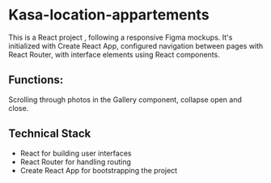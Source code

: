 # Kasa-location-appartements

This is a React project , following a responsive Figma mockups. It's initialized with Create React App, configured navigation between pages with React Router, with interface elements using React components.

## Functions:

Scrolling through photos in the Gallery component, collapse open and close.

## Technical Stack

- React for building user interfaces
- React Router for handling routing
- Create React App for bootstrapping the project